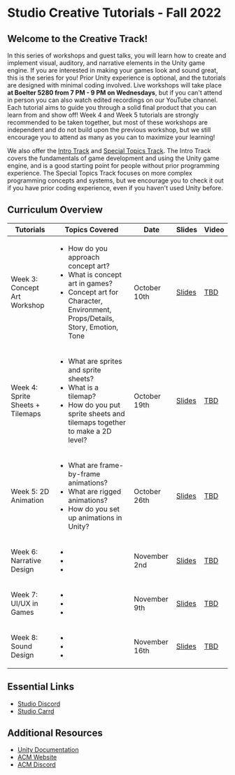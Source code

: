 # Studio Creative Tutorials - Fall 2022
## Welcome to the Creative Track!
In this series of workshops and guest talks, you will learn how to create and implement visual, auditory, and narrative elements in the Unity game engine. If you are interested in making your games look and sound great, this is the series for you! Prior Unity experience is optional, and the tutorials are designed with minimal coding involved. Live workshops will take place **at Boelter 5280 from 7 PM - 9 PM on Wednesdays**, but if you can't attend in person you can also watch edited recordings on our YouTube channel. Each tutorial aims to guide you through a solid final product that you can learn from and show off! Week 4 and Week 5 tutorials are strongly recommended to be taken together, but most of these workshops are independent and do not build upon the previous workshop, but we still encourage you to attend as many as you can to maximize your learning!

We also offer the [Intro Track](https://github.com/uclaacm/studio-beginner-tutorials) and [Special Topics Track](https://github.com/uclaacm/studio-advanced-tutorials). The Intro Track covers the fundamentals of game development and using the Unity game engine, and is a good starting point for people without prior programming experience. The Special Topics Track focuses on more complex programming concepts and systems, but we encourage you to check it out if you have prior coding experience, even if you haven't used Unity before.

## Curriculum Overview
| Tutorials                        | Topics Covered | Date | Slides | Video |
|----------------------------------|----------------|---------------|--------|-------|
| Week 3: Concept Art Workshop     | <ul> <li>How do you approach concept art?</li> <li>What is concept art in games?</li> <li>Concept art for Character, Environment, Props/Details, Story, Emotion, Tone</li> </ul> | October 10th | [Slides](https://docs.google.com/presentation/d/1zZsBr4bxgLfhM_yE4SZZjNkFDWqEqT3p1hc9lFymy-E/edit?usp=sharing) | [TBD]()|
| Week 4: Sprite Sheets + Tilemaps | <ul> <li>What are sprites and sprite sheets?</li> <li>What is a tilemap?</li> <li>How do you put sprite sheets and tilemaps together to make a 2D level?</li> </ul> | October 19th |[Slides](https://docs.google.com/presentation/d/1rDXXPGIXmIGz8ECMLz2BBQTX1FmOib3UO9TQ7mKUW3c/edit?usp=sharing) | [TBD]()|
| Week 5: 2D Animation             |<ul> <li>What are frame-by-frame animations?</li> <li>What are rigged animations?</li> <li>How do you set up animations in Unity?</li> </ul>| October 26th |[Slides](https://docs.google.com/presentation/d/1ldpDDFXzJQeWgrJI7qQZotg8JcUzeYPmjpTeXUaOjaM/edit#slide=id.p) | [TBD]()|
| Week 6: Narrative Design         |<ul> <li> </li> <li></li> <li></li> </ul>| November 2nd |[Slides]() | [TBD]()|
| Week 7: UI/UX in Games           |<ul> <li> </li> <li></li> <li></li> </ul>| November 9th |[Slides]() | [TBD]()|
| Week 8: Sound Design             |<ul> <li> </li> <li></li> <li></li> </ul>| November 16th |[Slides]() | [TBD]()|

## Essential Links
- [Studio Discord](https://discord.com/invite/bBk2Mcw)
- [Studio Carrd](https://acmstudio.carrd.co/)

## Additional Resources
- [Unity Documentation](https://docs.unity3d.com/Manual/index.html)
- [ACM Website](https://www.uclaacm.com/)
- [ACM Discord](https://discord.com/invite/eWmzKsY)
